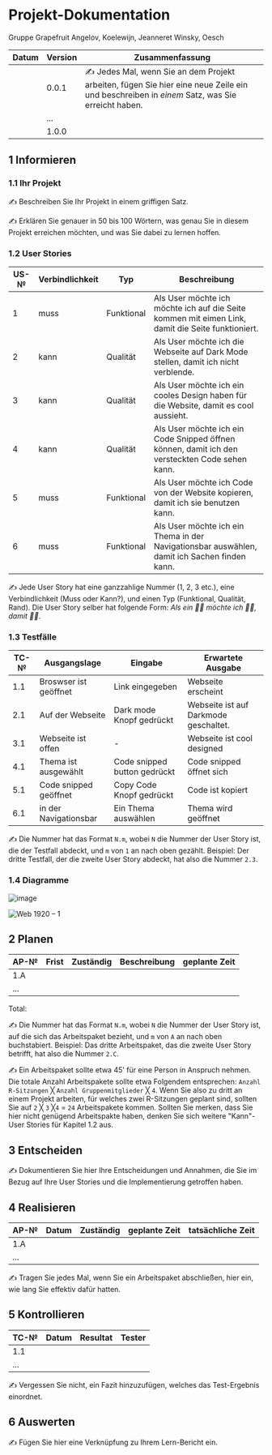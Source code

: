 # Projekt-Dokumentation


Gruppe Grapefruit Angelov, Koelewijn, Jeanneret Winsky, Oesch

| Datum | Version | Zusammenfassung                                              |
| ----- | ------- | ------------------------------------------------------------ |
|       | 0.0.1   | ✍️ Jedes Mal, wenn Sie an dem Projekt arbeiten, fügen Sie hier eine neue Zeile ein und beschreiben in *einem* Satz, was Sie erreicht haben. |
|       | ...     |                                                              |
|       | 1.0.0   |                                                              |

## 1 Informieren

### 1.1 Ihr Projekt

✍️ Beschreiben Sie Ihr Projekt in einem griffigen Satz.

✍️ Erklären Sie genauer in 50 bis 100 Wörtern, was genau Sie in diesem Projekt erreichen möchten, und was Sie dabei zu lernen hoffen.

### 1.2 User Stories

| US-№ | Verbindlichkeit | Typ  | Beschreibung                       |
| ---- | --------------- | ---- | ---------------------------------- |
| 1    |      muss       | Funktional | Als User möchte ich möchte ich auf die Seite kommen mit eimen Link, damit die Seite funktioniert.|
| 2    |      kann       | Qualität   | Als User möchte ich die Webseite auf Dark Mode stellen, damit ich nicht verblende. |
| 3    |      kann       | Qualität   | Als User möchte ich ein cooles Design haben für die Website, damit es cool aussieht. |
| 4    |      kann       | Qualität   | Als User möchte ich ein Code Snipped öffnen können, damit ich den versteckten Code sehen kann. |
| 5    |      muss       | Funktional | Als User möchte ich  Code von der Website kopieren, damit ich sie benutzen kann. |
| 6    |      muss       | Funktional | Als User möchte ich ein Thema in der Navigationsbar auswählen, damit ich Sachen finden kann. |


✍️ Jede User Story hat eine ganzzahlige Nummer (1, 2, 3 etc.), eine Verbindlichkeit (Muss oder Kann?), und einen Typ (Funktional, Qualität, Rand). Die User Story selber hat folgende Form: *Als ein 🤷‍♂️ möchte ich 🤷‍♂️, damit 🤷‍♂️*.

### 1.3 Testfälle

| TC-№ | Ausgangslage | Eingabe | Erwartete Ausgabe |
| ---- | ------------ | ------- | ----------------- |
| 1.1  |    Broswser ist geöffnet       |   Link eingegeben      |      Webseite erscheint            |
| 2.1  |  Auf der Webseite            |  Dark mode Knopf gedrückt      |    Webseite ist auf Darkmode geschaltet.               |
| 3.1  | Webseite ist offen             |    -     |     Webseite ist cool designed              |
| 4.1  |     Thema ist ausgewählt         |  Code snipped button gedrückt       |    Code snipped öffnet sich               |
| 5.1  |    Code snipped geöffnet          |   Copy Code Knopf gedrückt      |    Code ist kopiert               |
| 6.1  |  in der Navigationsbar           |   Ein Thema auswählen     |     Thema wird geöffnet              |

✍️ Die Nummer hat das Format `N.m`, wobei `N` die Nummer der User Story ist, die der Testfall abdeckt, und `m` von `1` an nach oben gezählt. Beispiel: Der dritte Testfall, der die zweite User Story abdeckt, hat also die Nummer `2.3`.

### 1.4 Diagramme

![image](https://user-images.githubusercontent.com/110892742/237027128-0436ffc0-cce7-4b0d-8912-13b972795c90.png)

![Web 1920 – 1](https://user-images.githubusercontent.com/110892283/237028839-798cb544-6e48-4dd8-80bb-85161727124d.png)


## 2 Planen

| AP-№ | Frist | Zuständig | Beschreibung | geplante Zeit |
| ---- | ----- | --------- | ------------ | ------------- |
| 1.A  |       |           |              |               |
| ...  |       |           |              |               |

Total: 

✍️ Die Nummer hat das Format `N.m`, wobei `N` die Nummer der User Story ist, auf die sich das Arbeitspaket bezieht, und `m` von `A` an nach oben buchstabiert. Beispiel: Das dritte Arbeitspaket, das die zweite User Story betrifft, hat also die Nummer `2.C`.

✍️ Ein Arbeitspaket sollte etwa 45' für eine Person in Anspruch nehmen. Die totale Anzahl Arbeitspakete sollte etwa Folgendem entsprechen: `Anzahl R-Sitzungen` ╳ `Anzahl Gruppenmitglieder` ╳ `4`. Wenn Sie also zu dritt an einem Projekt arbeiten, für welches zwei R-Sitzungen geplant sind, sollten Sie auf `2` ╳ `3` ╳`4` = `24` Arbeitspakete kommen. Sollten Sie merken, dass Sie hier nicht genügend Arbeitspakte haben, denken Sie sich weitere "Kann"-User Stories für Kapitel 1.2 aus.

## 3 Entscheiden

✍️ Dokumentieren Sie hier Ihre Entscheidungen und Annahmen, die Sie im Bezug auf Ihre User Stories und die Implementierung getroffen haben.

## 4 Realisieren

| AP-№ | Datum | Zuständig | geplante Zeit | tatsächliche Zeit |
| ---- | ----- | --------- | ------------- | ----------------- |
| 1.A  |       |           |               |                   |
| ...  |       |           |               |                   |

✍️ Tragen Sie jedes Mal, wenn Sie ein Arbeitspaket abschließen, hier ein, wie lang Sie effektiv dafür hatten.

## 5 Kontrollieren

| TC-№ | Datum | Resultat | Tester |
| ---- | ----- | -------- | ------ |
| 1.1  |       |          |        |
| ...  |       |          |        |

✍️ Vergessen Sie nicht, ein Fazit hinzuzufügen, welches das Test-Ergebnis einordnet.

## 6 Auswerten

✍️ Fügen Sie hier eine Verknüpfung zu Ihrem Lern-Bericht ein.

